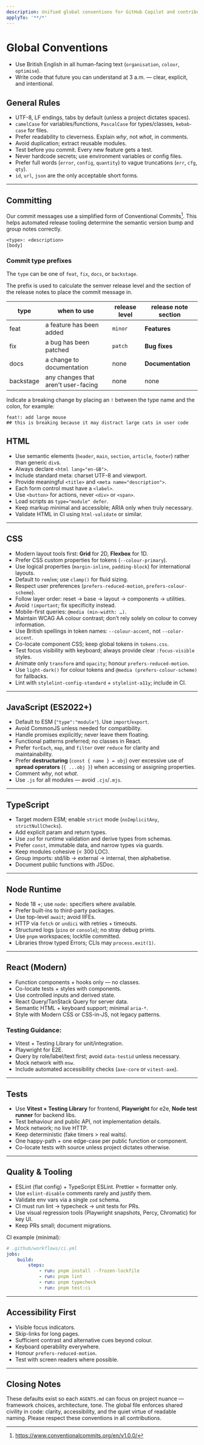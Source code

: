 ```yaml
---
description: Unified global conventions for GitHub Copilot and contributors
applyTo: '**/*'
---
```


# Global Conventions

-   Use British English in all human-facing text (`organisation`, `colour`, `optimise`).
-   Write code that future you can understand at 3 a.m. — clear, explicit, and intentional.

## General Rules

-   UTF-8, LF endings, tabs by default (unless a project dictates spaces).
-   `camelCase` for variables/functions, `PascalCase` for types/classes, `kebab-case` for files.
-   Prefer readability to cleverness. Explain _why_, not _what_, in comments.
-   Avoid duplication; extract reusable modules.
-   Test before you commit. Every new feature gets a test.
-   Never hardcode secrets; use environment variables or config files.
-   Prefer full words (`error`, `config`, `quantity`) to vague truncations (`err`, `cfg`, `qty`).
-   `id`, `url`, `json` are the only acceptable short forms.

---

## Committing

Our commit messages use a simplified form of Conventional Commits[^1].
This helps automated release tooling determine the semantic version bump and group notes correctly.

```shell
<type>: <description>
[body]
```

### Commit type prefixes

The `type` can be one of `feat`, `fix`, `docs`, or `backstage`.

The prefix is used to calculate the semver release level and the section of the release notes to place the commit message in.

| **type**  | when to use                         | release level | release note section |
| --------- | ----------------------------------- | ------------- | -------------------- |
| feat      | a feature has been added            | `minor`       | **Features**         |
| fix       | a bug has been patched              | `patch`       | **Bug fixes**        |
| docs      | a change to documentation           | none          | **Documentation**    |
| backstage | any changes that aren't user-facing | none          | none                 |

Indicate a breaking change by placing an `!` between the type name and the colon, for example:

```shell
feat!: add large mouse
## this is breaking because it may distract large cats in user code
```

## HTML

-   Use semantic elements (`header`, `main`, `section`, `article`, `footer`) rather than generic `div`s.
-   Always declare `<html lang="en-GB">`.
-   Include standard meta: charset UTF-8 and viewport.
-   Provide meaningful `<title>` and `<meta name="description">`.
-   Each form control must have a `<label>`.
-   Use `<button>` for actions, never `<div>` or `<span>`.
-   Load scripts as `type="module" defer`.
-   Keep markup minimal and accessible; ARIA only when truly necessary.
-   Validate HTML in CI using `html-validate` or similar.

---

## CSS

-   Modern layout tools first: **Grid** for 2D, **Flexbox** for 1D.
-   Prefer CSS custom properties for tokens (`--colour-primary`).
-   Use logical properties (`margin-inline`, `padding-block`) for international layouts.
-   Default to `rem`/`em`; use `clamp()` for fluid sizing.
-   Respect user preferences (`prefers-reduced-motion`, `prefers-colour-scheme`).
-   Follow layer order: reset → base → layout → components → utilities.
-   Avoid `!important`; fix specificity instead.
-   Mobile-first queries: `@media (min-width: …)`.
-   Maintain WCAG AA colour contrast; don’t rely solely on colour to convey information.
-   Use British spellings in token names: `--colour-accent`, not `--color-accent`.
-   Co-locate component CSS; keep global tokens in `tokens.css`.
-   Test focus visibility with keyboard; always provide clear `:focus-visible` styles.
-   Animate only `transform` and `opacity`; honour `prefers-reduced-motion`.
-   Use `light-dark()` for colour tokens and `@media (prefers-colour-scheme)` for fallbacks.
-   Lint with `stylelint-config-standard` + `stylelint-a11y`; include in CI.

---

## JavaScript (ES2022+)

-   Default to ESM (`"type":"module"`). Use `import`/`export`.
-   Avoid CommonJS unless needed for compatibility.
-   Handle promises explicitly; never leave them floating.
-   Functional patterns preferred; no classes in React.
-   Prefer `forEach`, `map`, and `filter` over `reduce` for clarity and maintainability.
-   Prefer **destructuring** (`const { name } = obj`) over excessive use of **spread operators** (`{ ...obj }`) when accessing or assigning properties.
-   Comment _why_, not _what_.
-   Use `.js` for all modules — avoid `.cjs`/`.mjs`.

---

## TypeScript

-   Target modern ESM; enable `strict` mode (`noImplicitAny`, `strictNullChecks`).
-   Add explicit param and return types.
-   Use `zod` for runtime validation and derive types from schemas.
-   Prefer `const`, immutable data, and narrow types via guards.
-   Keep modules cohesive (< 300 LOC).
-   Group imports: std/lib → external → internal, then alphabetise.
-   Document public functions with JSDoc.

---

## Node Runtime

-   Node 18 +; use `node:` specifiers where available.
-   Prefer built-ins to third-party packages.
-   Use top-level `await`; avoid IIFEs.
-   HTTP via `fetch` or `undici` with retries + timeouts.
-   Structured logs (`pino` or `console`); no stray debug prints.
-   Use `pnpm` workspaces; lockfile committed.
-   Libraries throw typed Errors; CLIs may `process.exit(1)`.

---

## React (Modern)

-   Function components + hooks only — no classes.
-   Co-locate tests + styles with components.
-   Use controlled inputs and derived state.
-   React Query/TanStack Query for server data.
-   Semantic HTML + keyboard support; minimal `aria-*`.
-   Style with Modern CSS or CSS-in-JS, not legacy patterns.

### Testing Guidance:

-   Vitest + Testing Library for unit/integration.
-   Playwright for E2E.
-   Query by role/label/text first; avoid `data-testid` unless necessary.
-   Mock network with `msw`.
-   Include automated accessibility checks (`axe-core` or `vitest-axe`).

---

## Tests

-   Use **Vitest + Testing Library** for frontend, **Playwright** for e2e, **Node test runner** for backend libs.
-   Test behaviour and public API, not implementation details.
-   Mock network; no live HTTP.
-   Keep deterministic (fake timers > real waits).
-   One happy-path + one edge-case per public function or component.
-   Co-locate tests with source unless project dictates otherwise.

---

## Quality & Tooling

-   ESLint (flat config) + TypeScript ESLint. Prettier = formatter only.
-   Use `eslint-disable` comments rarely and justify them.
-   Validate env vars via a single `zod` schema.
-   CI must run lint → typecheck → unit tests for PRs.
-   Use visual regression tools (Playwright snapshots, Percy, Chromatic) for key UI.
-   Keep PRs small; document migrations.

CI example (minimal):

```yaml
# .github/workflows/ci.yml
jobs:
    build:
        steps:
            - run: pnpm install --frozen-lockfile
            - run: pnpm lint
            - run: pnpm typecheck
            - run: pnpm test:ci
```

---

## Accessibility First

-   Visible focus indicators.
-   Skip-links for long pages.
-   Sufficient contrast and alternative cues beyond colour.
-   Keyboard operability everywhere.
-   Honour `prefers-reduced-motion`.
-   Test with screen readers where possible.

---

## Closing Notes

These defaults exist so each `AGENTS.md` can focus on project nuance — framework choices, architecture, tone.
The global file enforces shared civility in code: clarity, accessibility, and the quiet virtue of readable naming.
Please respect these conventions in all contributions.

[^1]: https://www.conventionalcommits.org/en/v1.0.0/

